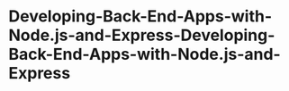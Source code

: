 # Developing-Back-End-Apps-with-Node.js-and-Express-Developing-Back-End-Apps-with-Node.js-and-Express